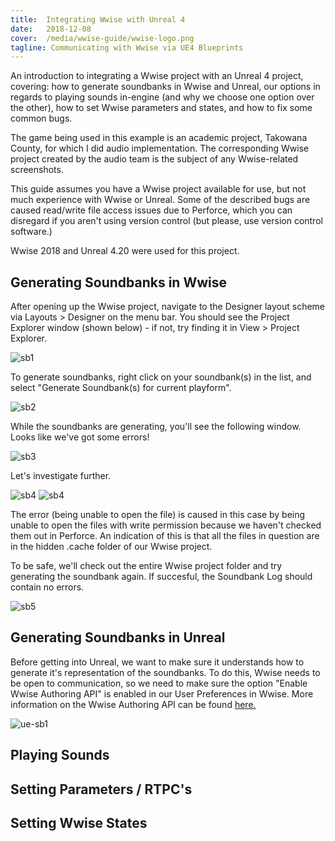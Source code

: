 ```yaml
---
title:  Integrating Wwise with Unreal 4
date:   2018-12-08
cover:  /media/wwise-guide/wwise-logo.png
tagline: Communicating with Wwise via UE4 Blueprints
---
```


An introduction to integrating a Wwise project with an Unreal 4 project, covering: how to generate soundbanks in Wwise and Unreal, our options in regards to playing sounds in-engine (and why we choose one option over the other), how to set Wwise parameters and states, and how to fix some common bugs.

The game being used in this example is an academic project, Takowana County, for which I did audio implementation. The corresponding Wwise project created by the audio team is the subject of any Wwise-related screenshots.

This guide assumes you have a Wwise project available for use, but not much experience with Wwise or Unreal. Some of the described bugs are caused read/write file access issues due to Perforce, which you can disregard if you aren't using version control (but please, use version control software.) 

Wwise 2018 and Unreal 4.20 were used for this project.

## Generating Soundbanks in Wwise

After opening up the Wwise project, navigate to the Designer layout scheme via Layouts > Designer on the menu bar. You should see the Project Explorer window (shown below) - if not, try finding it in View > Project Explorer.

![sb1](../../../media/wwise-guide/wwise-soundbank-1.png)

To generate soundbanks, right click on your soundbank(s) in the list, and select "Generate Soundbank(s) for current playform".

![sb2](../../../media/wwise-guide/wwise-soundbank-2.png)

While the soundbanks are generating, you'll see the following window. Looks like we've got some errors!

![sb3](../../../media/wwise-guide/wwise-soundbank-3.png)

Let's investigate further.

![sb4](../../../media/wwise-guide/wwise-soundbank-4.png)
![sb4](../../../media/wwise-guide/wwise-soundbank-4-5.png)

The error (being unable to open the file) is caused in this case by being unable to open the files with write permission because we haven't checked them out in Perforce. An indication of this is that all the files in question are in the hidden .cache folder of our Wwise project.

To be safe, we'll check out the entire Wwise project folder and try generating the soundbank again. If succesful, the Soundbank Log should contain no errors.

![sb5](../../../media/wwise-guide/wwise-soundbank-5.png)


## Generating Soundbanks in Unreal

Before getting into Unreal, we want to make sure it understands how to generate it's representation of the soundbanks. To do this, Wwise needs to be open to communication, so we need to make sure the option "Enable Wwise Authoring API" is enabled in our User Preferences in Wwise. More information on the Wwise Authoring API can be found [here.](https://www.audiokinetic.com/library/2017.1.9_6501/?source=SDK&id=waapi.html)

![ue-sb1](../../../media/wwise-guide/unreal-soundbank-1.png)


## Playing Sounds

## Setting Parameters / RTPC's

## Setting Wwise States

